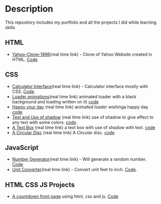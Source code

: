 # Description
This repository includes my portfolio and all the projects I did while learning skills


## HTML
- [Yahoo-Clone-1996](https://rohini-ranjanr.github.io/yahoo-clone-1996/yahoo_home.html)(real time link) - Clone of Yahoo Website created in HTML. [Code](https://github.com/rohini-ranjanR/rohini-ranjanR.github.io/blob/main/yahoo-clone-1996/yahoo_home.html)


## CSS
- [Calculator Interface](https://rohini-ranjanr.github.io/CSS%20Projects/calculator/home.html)(real time link) - Calculator interface mostly with CSS. [Code](https://github.com/rohini-ranjanR/rohini-ranjanR.github.io/tree/main/CSS%20Projects/calculator).
- [Loader animations](https://rohini-ranjanr.github.io/HTML%20CSS%20Js%20projects/animations/loading.animation/loading.a/loading.html)(real time link) animated loader with a black background and loading written on it) [code](https://github.com/rohini-ranjanR/rohini-ranjanR.github.io/tree/main/HTML%20CSS%20Js%20projects/animations/loading.animation/loading.html)
- [Happy your day](https://rohini-ranjanr.github.io/HTML%20CSS%20Js%20projects/animations/loading.animation/loader/loader.html) (real time link) animated loader wishinga happy day [code](https://github.com/rohini-ranjanR/rohini-ranjanR.github.io/tree/main/HTML%20CSS%20Js%20projects/projects/animations/loading.animation/loader/loader.html)
- [Text and Use of shadow](https://rohini-ranjanr.github.io/HTML%20CSS%20Js%20projects/web/text/text/text.html) (real time link) use of shadow to give effect to any text with some colors. [code](https://github.com/rohini-ranjanR/rohini-ranjanR.github.io/tree/main/HTML%20CSS%20Js%20projects/web/text/text/text.html).
- [A Text Box](https://rohini-ranjanr.github.io/HTML%20CSS%20Js%20projects/web/text/text-effect/text.html) (real time link) a text box with use of shadow with text. [code](https://rohini-ranjanr.github.io/tree/main/HTML%20CSS%20Js%20projects/web/text/text-effect/text.html)
- [A Circular Disc](https://rohini-ranjanr.github.io/HTML%20CSS%20Js%20projects/animations/progress-bar/progress.html) (real time link) A Circular disc. [code](https://rohini-ranjanr.github.io/tree/main/HTML%20CSS%20Js%20projects/animations/progress-bar/progress.html)


## JavaScript
- [Number Generator](https://rohini-ranjanr.github.io/Javascript%20Project/number%20generator/home.html)(real time link) - Will generate a random number. [Code](https://github.com/rohini-ranjanR/rohini-ranjanR.github.io/blob/main/Javascript%20Project/number%20generator/home.html)
- [Unit Converter](https://rohini-ranjanr.github.io/Javascript%20Project/unit%20converter/home.html)(real time link) - Convert unit feet to inch. [Code](https://github.com/rohini-ranjanR/rohini-ranjanR.github.io/tree/main/Javascript%20Project/unit%20converter).


## HTML CSS JS Projects 
- [A countdown front page](https://rohini-ranjanr.github.io/HTML%20CSS%20Js%20projects/a%20countdown%20front%20page/index.html) using html, css and js. [Code](https://github.com/rohini-ranjanR/rohini-ranjanR.github.io/blob/main/HTML%20CSS%20Js%20projects/a%20countdown%20front%20page/index.html)

